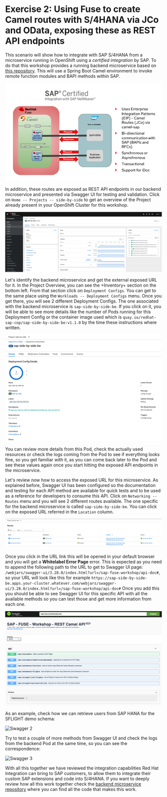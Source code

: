 # Exercise 2: Using Fuse to create Camel routes with S/4HANA via JCo and OData, exposing these as REST API endpoints

This scenario will show how to integrate with SAP S/4HANA from a microservice running in OpenShift using a *certified integration* by SAP. To do that this workshop provides a running backend microservice based on [this repository](https://github.com/redhat-sap/sap-side-by-side-be). This will use a Spring Boot Camel environment to invoke remote function modules and BAPI methods within SAP.

![SAP certified integration](images/sap_certified_integration.png)

In addition, these routes are exposed as REST API endpoints in our backend microservice and presented via Swagger UI for testing and validation. Click on `Home -- Projects -- side-by-side` to get an overview of the Project already present in your OpenShift Cluster for this workshop.

![Project side](images/project_side.png)

Let's identify the backend microservice and get the external exposed URL for it. In the Project Overview, you can see the +Inventory+ section on the bottom left. From that section click on `Deployment Configs`. You can get to the same place using the `Workloads -- Deployment Configs` menu. Once you get there, you will see 2 different Deployment Configs. The one associated with the backend microservice is `sap-side-by-side-be`. If you click on it, you will be able to see more details like the number of Pods running for this Deployment Config or the container image used which is `quay.io/redhat-sap-cop/sap-side-by-side-be:v1.1.0` by the time these instructions where written.

![DC side](images/dc_be_01.png)

You can review more details from this Pod, check the actually used resources or check the logs coming from the Pod to see if everything looks fine, so you get familiar with it, as you can come back later to the Pod and see these values again once you start hitting the exposed API endpoints in the microservice.

Let's review now how to access the exposed URL for this microservice. As explained before, Swagger UI has been configured so the documentation and testing for each API method are available for quick tests and to be used as a reference for developers to consume this API. Click on `Networking -- Routes` menu and you will see 2 different routes available. The one specific for the backend microservice is called `sap-side-by-side-be`. You can click on the exposed URL referred in the `Location` column.

![Route side](images/route_be.png)

Once you click in the URL link this will be opened in your default browser and you will get a **Whitelabel Error Page** error. This is expected as you need to append the following path to the URL to get to Swagger UI page: `/webjars/swagger-ui/3.28.0/index.html?url=/sap-fuse-workshop/api-doc#`, so your URL will look like this for example `https://sap-side-by-side-be.apps.your-cluster.whatever.com/webjars/swagger-ui/3.28.0/index.html?url=/sap-fuse-workshop/api-doc#` Once you add this you should be able to see Swagger UI for this specific API with all the available methods so you can test those and get more information from each one.

![Swagger 1](images/swagger_01.png)

As an example, check how we can retrieve users from SAP HANA for the SFLIGHT demo schema:

![Swagger 2](images/swagger_02.gif)

Try to test a couple of more methods from Swagger UI and check the logs from the backend Pod at the same time, so you can see the correspondence:

![Swagger 3](images/swagger_03.gif)

With all this together we have reviewed the integration capabilities Red Hat Integration can bring to SAP customers, to allow them to integrate their custom SAP extensions and code into S/4HANA. If you want to deeply review how all this work together check the [backend microservice repository](https://github.com/redhat-sap/sap-side-by-side-be) where you can find all the code that makes this work.